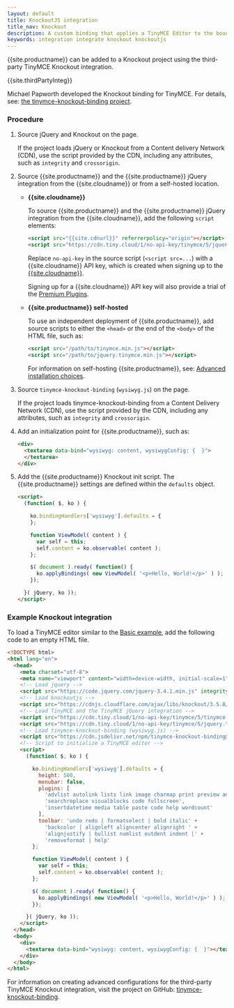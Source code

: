```yaml
---
layout: default
title: KnockoutJS integration
title_nav: Knockout
description: A custom binding that applies a TinyMCE Editor to the bound HTML element.
keywords: integration integrate knockout knockoutjs
---
```


{{site.productname}} can be added to a Knockout project using the third-party TinyMCE Knockout integration.

{{site.thirdPartyInteg}}

Michael Papworth developed the Knockout binding for TinyMCE. For details, see: [the tinymce-knockout-binding project](https://github.com/michaelpapworth/tinymce-knockout-binding).

### Procedure

1. Source jQuery and Knockout on the page.

    If the project loads jQuery or Knockout from a Content delivery Network (CDN), use the script provided by the CDN, including any attributes, such as `integrity` and `crossorigin`.
2. Source {{site.productname}} and the {{site.productname}} jQuery integration from the {{site.cloudname}} or from a self-hosted location.

    * **{{site.cloudname}}**

        To source {{site.productname}} and the {{site.productname}} jQuery integration from the {{site.cloudname}}, add the following `script` elements:
        ```html
        <script src="{{site.cdnurl}}" referrerpolicy="origin"></script>
        <script src="https://cdn.tiny.cloud/1/no-api-key/tinymce/5/jquery.tinymce.min.js" referrerpolicy="origin"></script>
        ```
        Replace `no-api-key` in the source script (`<script src=...`) with a {{site.cloudname}} API key, which is created when signing up to the [{{site.cloudname}}]({{site.accountsignup}}).

        Signing up for a {{site.cloudname}} API key will also provide a trial of the [Premium Plugins]({{site.baseurl}}/enterprise/).

    * **{{site.productname}} self-hosted**

        To use an independent deployment of {{site.productname}}, add source scripts to either the `<head>` or the end of the `<body>` of the HTML file, such as:
        ```html
        <script src="/path/to/tinymce.min.js"></script>
        <script src="/path/to/jquery.tinymce.min.js"></script>
        ```

        For information on self-hosting {{site.productname}}, see: [Advanced installation choices]({{site.baseurl}}/general-configuration-guide/advanced-install/).

1. Source `tinymce-knockout-binding` (`wysiwyg.js`) on the page.

    If the project loads tinymce-knockout-binding from a Content Delivery Network (CDN), use the script provided by the CDN, including any attributes, such as `integrity` and `crossorigin`.

3. Add an initialization point for {{site.productname}}, such as:

    ```html
    <div>
      <textarea data-bind="wysiwyg: content, wysiwygConfig: {  }">
      </textarea>
    </div>
    ```
4. Add the {{site.productname}} Knockout init script. The {{site.productname}} settings are defined within the `defaults` object.

    ```html
    <script>
      (function( $, ko ) {

        ko.bindingHandlers['wysiwyg'].defaults = {
        };

        function ViewModel( content ) {
          var self = this;
          self.content = ko.observable( content );
        };

        $( document ).ready( function() {
          ko.applyBindings( new ViewModel( '<p>Hello, World!</p>' ) );
        });

      }( jQuery, ko ));
    </script>
    ```

### Example Knockout integration
To load a TinyMCE editor similar to the [Basic example]({{site.baseurl}}/demo/basic-example/), add the following code to an empty HTML file.

```html
<!DOCTYPE html>
<html lang="en">
  <head>
    <meta charset="utf-8">
    <meta name="viewport" content="width=device-width, initial-scale=1">
    <!-- Load jquery -->
    <script src="https://code.jquery.com/jquery-3.4.1.min.js" integrity="sha256-CSXorXvZcTkaix6Yvo6HppcZGetbYMGWSFlBw8HfCJo=" crossorigin="anonymous"></script>
    <!-- Load knockoutjs -->
    <script src="https://cdnjs.cloudflare.com/ajax/libs/knockout/3.5.0/knockout-min.js" integrity="sha256-Tjl7WVgF1hgGMgUKZZfzmxOrtoSf8qltZ9wMujjGNQk=" crossorigin="anonymous"></script>
    <!-- Load TinyMCE and the TinyMCE jQuery integration -->
    <script src="https://cdn.tiny.cloud/1/no-api-key/tinymce/5/tinymce.min.js" referrerpolicy="origin"></script>
    <script src="https://cdn.tiny.cloud/1/no-api-key/tinymce/5/jquery.tinymce.min.js" referrerpolicy="origin"></script>
    <!-- Load tinymce-knockout-binding (wysiwyg.js) -->
    <script src="https://cdn.jsdelivr.net/npm/tinymce-knockout-binding@1.1.1/src/wysiwyg.js" integrity="sha256-ZG6uOMw+SZjWjCa+SDh1FkcdpVBHjg2elNToi46xLNo=" crossorigin="anonymous"></script>
    <!-- Script to initialize a TinyMCE editor -->
    <script>
      (function( $, ko ) {

        ko.bindingHandlers['wysiwyg'].defaults = {
          height: 500,
          menubar: false,
          plugins: [
            'advlist autolink lists link image charmap print preview anchor',
            'searchreplace visualblocks code fullscreen',
            'insertdatetime media table paste code help wordcount'
          ],
          toolbar: 'undo redo | formatselect | bold italic' +
            'backcolor | alignleft aligncenter alignright ' +
            'alignjustify | bullist numlist outdent indent |' +
            'removeformat | help'
        };

        function ViewModel( content ) {
          var self = this;
          self.content = ko.observable( content );
        };

        $( document ).ready( function() {
          ko.applyBindings( new ViewModel( '<p>Hello, World!</p>' ) );
        });

      }( jQuery, ko ));
    </script>
  </head>
  <body>
    <div>
      <textarea data-bind="wysiwyg: content, wysiwygConfig: {  }"></textarea>
    </div>
  </body>
</html>
```

For information on creating advanced configurations for the third-party TinyMCE Knockout integration, visit the project on GitHub: [tinymce-knockout-binding](https://github.com/michaelpapworth/tinymce-knockout-binding).